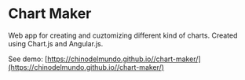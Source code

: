 # Chart Maker

Web app for creating and cuztomizing different kind of charts. 
Created using Chart.js and Angular.js.

See demo: [https://chinodelmundo.github.io//chart-maker/](https://chinodelmundo.github.io//chart-maker/)